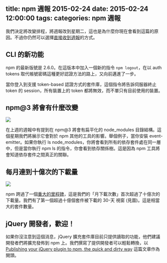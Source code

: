 title: npm 週報 2015-02-24
date: 2015-02-24 12:00:00
tags:
categories: npm 週報
---

我們決定將改變排程，將週報改到星期二，這也是為什麼你現在會看到這篇的原因。不過你仍然可以選擇[直接收到週報](https://www.npmjs.com/npm-weekly)的方式。

## CLI 的新功能

npm 的最新版號是 2.6.0。在這版本中加入一個新的指令 `npm logout`，在以 auth tokens 取代帳號密碼這種更好認證方法的路上，又向前邁進了一步。

當你登入到支援 token-based 認證方式的套件庫，這個指令將告訴伺服器終止 token 的 session，所有裝置上的 token 都將無效，而不單只有目前使用的裝置。

## npm@3 將會有什麼改變 

![](http://media.tumblr.com/a9bc8311e63c86db3d2debd6dc7eea72/tumblr_inline_nkag6xyiwC1t68bpr.png)

在上週的週報中有提到在 npm@3 將會有扁平化的 node_modules 目錄結構。這個星期我們將展示它會對於 npm 其他的工具的影響。舉個例子，當你安裝 event-emitter。如果你執行 ls node_modules，你將會看到所有的依存套件處在同一層中，但是當你執行 npm ls 的指令，你會看到依存關係樹。這是因為 npm 工具將會知道依存套件之間真正的關聯。

## 每月達到十億次的下載量

![](http://media.tumblr.com/cb372793ebfbc90e243c8be357422188/tumblr_inline_nkag7ewgMe1t68bpr.png)

npm 跨過了一個[重大的里程碑](https://twitter.com/seldo/status/566403297368485888)，這是我們的「月下載次數」首次超過了十億次的下載量。我們有了第一個超過十億個套件被下載的 30-天 視窗 (見圖)。這是相當大的套件數量。


## jQuery 開發者，歡迎！

如果你沒注意到這個消息，jQuery 擴充套件庫目前只提供讀取的功能，他們建議開發者們將擴充發佈到 npm 上。我們撰寫了提供開發者可以輕鬆轉換，以 [Publishing your jQuery plugin to npm, the quick and dirty way](http://blog.npmjs.org/post/111475741445/publishing-your-jquery-plugin-to-npm-the-quick) 這篇文章作為開頭。
